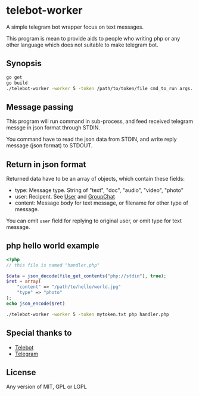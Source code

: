 # telebot-worker

A simple telegram bot wrapper focus on text messages.

This program is mean to provide aids to people who writing php or any other language which does not suitable to make telegram bot.

## Synopsis

```sh
go get
go build
./telebot-worker -worker 5 -token /path/to/token/file cmd_to_run args...
```

## Message passing

This program will run command in sub-process, and feed received telegram messge in json format through STDIN.

You command have to read the json data from STDIN, and write reply message (json format) to STDOUT.

## Return in json format

Returned data have to be an array of objects, which contain these fields:

 - type: Message type. String of "text", "doc", "audio", "video", "photo"
 - user: Recipent. See [User](https://core.telegram.org/bots/api/#user) and [GroupChat](https://core.telegram.org/bots/api/#groupchat)
 - content: Message body for text message, or filename for other type of message.

You can omit `user` field for replying to original user, or omit type for text message.

## php hello world example

```php
<?php
// this file is named "handler.php"

$data = json_decode(file_get_contents("php://stdin"), true);
$ret = array(
    "content" => "/path/to/hello/world.jpg"
    "type" => "photo"
);
echo json_encode($ret)
```

```sh
./telebot-worker -worker 5 -token mytoken.txt php handler.php
```

## Special thanks to

* [Telebot](https://github.com/tucnak/telebot)
* [Telegram](https://telegram.org)

## License
Any version of MIT, GPL or LGPL
